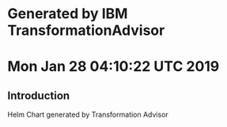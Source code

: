 # Generated by IBM TransformationAdvisor
# Mon Jan 28 04:10:22 UTC 2019
## Introduction

Helm Chart generated by Transformation Advisor
